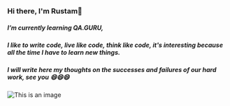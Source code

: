 ### Hi there, I'm Rustam👋

##### I’m currently learning QA.GURU,
##### I like to write code, live like code, think like code, it's interesting because all the time I have to learn new things.
##### I will write here my thoughts on the successes and failures of our hard work, see you 😄😄😄

![This is an image](https://i.imgur.com/OM0MZ75.png)
<!--
**Rustamw888/Rustamw888** is a ✨ _special_ ✨ repository because its `README.md` (this file) appears on your GitHub profile.

Here are some ideas to get you started:

- 🔭 I’m currently working on ...
- 🌱 I’m currently learning ...
- 👯 I’m looking to collaborate on ...
- 🤔 I’m looking for help with ...
- 💬 Ask me about ...
- 📫 How to reach me: ...
- 😄 Pronouns: ...
- ⚡ Fun fact: ...
-->
